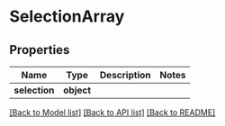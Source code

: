 # SelectionArray

## Properties
Name | Type | Description | Notes
------------ | ------------- | ------------- | -------------
**selection** | **object** |  | 

[[Back to Model list]](../README.md#documentation-for-models) [[Back to API list]](../README.md#documentation-for-api-endpoints) [[Back to README]](../README.md)

